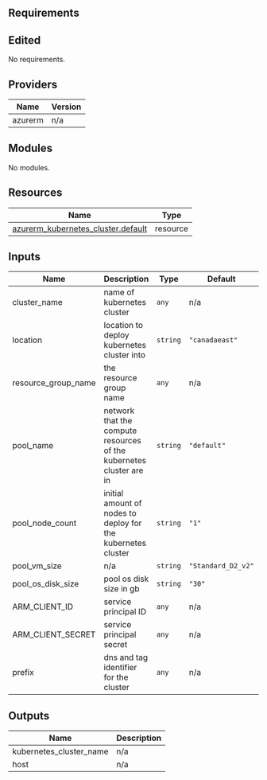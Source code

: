 ## Requirements
## Edited
No requirements.

## Providers

| Name | Version |
|------|---------|
| azurerm | n/a |

## Modules

No modules.

## Resources

| Name | Type |
|------|------|
| [azurerm_kubernetes_cluster.default](https://registry.terraform.io/providers/hashicorp/azurerm/latest/docs/resources/kubernetes_cluster) | resource |

## Inputs

| Name | Description | Type | Default | Required |
|------|-------------|------|---------|:--------:|
| cluster\_name | name of kubernetes cluster | `any` | n/a | yes |
| location | location to deploy kubernetes cluster into | `string` | `"canadaeast"` | no |
| resource\_group\_name | the resource group name | `any` | n/a | yes |
| pool\_name | network that the compute resources of the kubernetes cluster are in | `string` | `"default"` | no |
| pool\_node\_count | initial amount of nodes to deploy for the kubernetes cluster | `string` | `"1"` | no |
| pool\_vm\_size | n/a | `string` | `"Standard_D2_v2"` | no |
| pool\_os\_disk\_size | pool os disk size in gb | `string` | `"30"` | no |
| ARM\_CLIENT\_ID | service principal ID | `any` | n/a | yes |
| ARM\_CLIENT\_SECRET | service principal secret | `any` | n/a | yes |
| prefix | dns and tag identifier for the cluster | `any` | n/a | yes |

## Outputs

| Name | Description |
|------|-------------|
| kubernetes\_cluster\_name | n/a |
| host | n/a |
